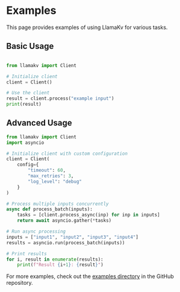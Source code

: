 # Examples

This page provides examples of using LlamaKv for various tasks.

## Basic Usage

```python

from llamakv import Client

# Initialize client
client = Client()

# Use the client
result = client.process("example input")
print(result)
```

## Advanced Usage

```python
from llamakv import Client
import asyncio

# Initialize client with custom configuration
client = Client(
    config={
        "timeout": 60,
        "max_retries": 3,
        "log_level": "debug"
    }
)

# Process multiple inputs concurrently
async def process_batch(inputs):
    tasks = [client.process_async(inp) for inp in inputs]
    return await asyncio.gather(*tasks)

# Run async processing
inputs = ["input1", "input2", "input3", "input4"]
results = asyncio.run(process_batch(inputs))

# Print results
for i, result in enumerate(results):
    print(f"Result {i+1}: {result}")
```

For more examples, check out the [examples directory](https://github.com/llamasearchai/llamakv/tree/main/examples) in the GitHub repository.
